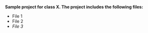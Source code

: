 **Sample project for class X. The project includes the following files:**
* File 1
* File 2
* *File 3*
